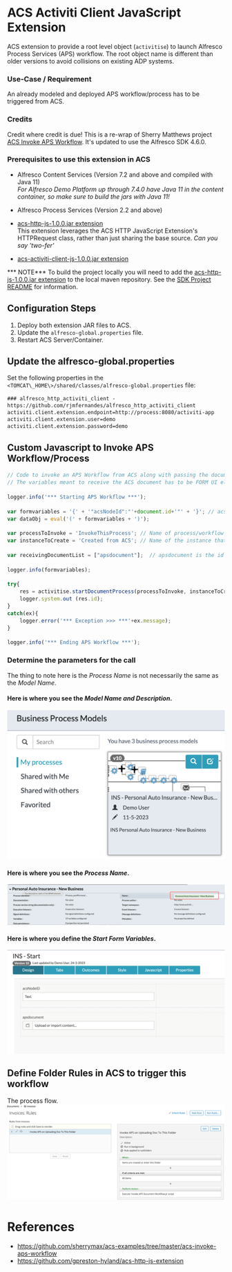 # ACS Activiti Client JavaScript Extension
ACS extension to provide a root level object (`activitise`) to launch Alfresco Process Services (APS) workflow. The root object name is different than older versions to avoid collisions on existing ADP systems.

### Use-Case / Requirement
An already modeled and deployed APS workflow/process has to be triggered from ACS.

### Credits
Credit where credit is due! This is a re-wrap of Sherry Matthews project [ACS Invoke APS Workflow](https://github.com/sherrymax/acs-examples/tree/master/acs-invoke-aps-workflow). It's updated to use the Alfresco SDK 4.6.0.

### Prerequisites to use this extension in ACS

* Alfresco Content Services (Version 7.2 and above and compiled with Java 11)  
*For Alfresco Demo Platform up through 7.4.0 have Java 11 in the content container, so make sure to build the jars with Java 11!*

* Alfresco Process Services (Version 2.2 and above)

* [acs-http-js-1.0.0.jar extension](https://github.com/gpreston-hyland/acs-http-js-extension/blob/main/assets/acs-http-js-1.0.0.jar)  
  This extension leverages the ACS HTTP JavaScript Extension's HTTPRequest class, rather than just sharing the base source. *Can you say 'two-fer'*

* [acs-activiti-client-js-1.0.0.jar extension](assets/acs-activiti-client-js-1.0.0.jar)

*** NOTE*** To build the project locally you will need to add the [acs-http-js-1.0.0.jar extension](https://github.com/gpreston-hyland/acs-http-js-extension/blob/main/assets/acs-http-js-1.0.0.jar) to the local maven repository. See the [SDK Project README](acs-activiti-client-js/README.md) for information.

## Configuration Steps
1. Deploy both extension JAR files to ACS.
2. Update the `alfresco-global.properties` file.
3. Restart ACS Server/Container.


## Update the alfresco-global.properties
Set the following properties in the `<TOMCAT\_HOME\>/shared/classes/alfresco-global.properties` file:

```properties
### alfresco_http_activiti_client - https://github.com/rjmfernandes/alfresco_http_activiti_client
activiti.client.extension.endpoint=http://process:8080/activiti-app
activiti.client.extension.user=demo
activiti.client.extension.password=demo
```

## Custom Javascript to Invoke APS Workflow/Process

```javascript
// Code to invoke an APS Workflow from ACS along with passing the document.
// The variables meant to receive the ACS document has to be FORM UI elements in the START FORM.

logger.info('*** Starting APS Workflow ***');

var formvariables = '{' + '"acsNodeId":"'+document.id+'"' + '}'; // acsNodeId is the id of a 'Text' UI element in the Start-Form. Hence it is the variable to receive the node-id passed from ACS.
var dataObj = eval('(' + formvariables + ')');

var processToInvoke = 'InvokeThisProcess'; // Name of process/workflow to invoke.
var instanceToCreate = 'Created from ACS'; // Name of the instance that gets created.

var receivingDocumentList = ["apsdocument"];  // apsdocument is the id of an 'Attach File' UI element in the Start-Form. Hence it is the variable to receive the document passed from ACS.

logger.info(formvariables);

try{
	res = activitise.startDocumentProcess(processToInvoke, instanceToCreate, dataObj, receivingDocumentList, [document]);
	logger.system.out (res.id);
}
catch(ex){
	logger.error('*** Exception >>> ***'+ex.message);
}

logger.info('*** Ending APS Workflow ***');
```

### Determine the parameters for the call

The thing to note here is the *Process Name* is not necessarily the same as the *Model Name*. 

#### Here is where you see the *Model Name and Description*.

![APS Model Name and Description](assets/APS-ModelName.png)

#### Here is where you see the *Process Name*.

![APS Process Name](assets/APS-ProcessName.png)

#### Here is where you define the *Start Form Variables*.

![APS Start Form Variables](assets/APS-StartFormVariables.png)

## Define Folder Rules in ACS to trigger this workflow
The process flow.  ![folder-rules](assets/folder-rules.png)

# References
* <https://github.com/sherrymax/acs-examples/tree/master/acs-invoke-aps-workflow>
* <https://github.com/gpreston-hyland/acs-http-js-extension>
